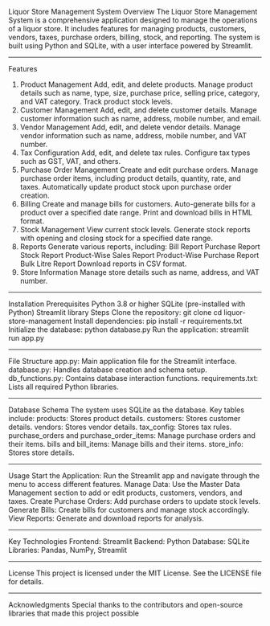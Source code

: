 Liquor Store Management System
Overview
The Liquor Store Management System is a comprehensive application designed to manage the operations of a liquor store. It includes features for managing products, customers, vendors, taxes, purchase orders, billing, stock, and reporting. The system is built using Python and SQLite, with a user interface powered by Streamlit.  <hr></hr>
Features
1. Product Management
   Add, edit, and delete products.
   Manage product details such as name, type, size, purchase price, selling price, category, and VAT category.
   Track product stock levels.
2. Customer Management
   Add, edit, and delete customer details.
   Manage customer information such as name, address, mobile number, and email.
3. Vendor Management
   Add, edit, and delete vendor details.
   Manage vendor information such as name, address, mobile number, and VAT number.
4. Tax Configuration
   Add, edit, and delete tax rules.
   Configure tax types such as GST, VAT, and others.
5. Purchase Order Management
   Create and edit purchase orders.
   Manage purchase order items, including product details, quantity, rate, and taxes.
   Automatically update product stock upon purchase order creation.
6. Billing
   Create and manage bills for customers.
   Auto-generate bills for a product over a specified date range.
   Print and download bills in HTML format.
7. Stock Management
   View current stock levels.
   Generate stock reports with opening and closing stock for a specified date range.
8. Reports
   Generate various reports, including:
   Bill Report
   Purchase Report
   Stock Report
   Product-Wise Sales Report
   Product-Wise Purchase Report
   Bulk Litre Report
   Download reports in CSV format.
9. Store Information
   Manage store details such as name, address, and VAT number.
<hr></hr>
Installation
Prerequisites
Python 3.8 or higher
SQLite (pre-installed with Python)
Streamlit library
Steps
Clone the repository:  
git clone <repository-url>
cd liquor-store-management
Install dependencies:  
pip install -r requirements.txt
Initialize the database:  
python database.py
Run the application:  
streamlit run app.py
<hr></hr>
File Structure
app.py: Main application file for the Streamlit interface.
database.py: Handles database creation and schema setup.
db_functions.py: Contains database interaction functions.
requirements.txt: Lists all required Python libraries.
<hr></hr>
Database Schema
The system uses SQLite as the database. Key tables include:  
products: Stores product details.
customers: Stores customer details.
vendors: Stores vendor details.
tax_config: Stores tax rules.
purchase_orders and purchase_order_items: Manage purchase orders and their items.
bills and bill_items: Manage bills and their items.
store_info: Stores store details.
<hr></hr>
Usage
Start the Application: Run the Streamlit app and navigate through the menu to access different features.
Manage Data: Use the Master Data Management section to add or edit products, customers, vendors, and taxes.
Create Purchase Orders: Add purchase orders to update stock levels.
Generate Bills: Create bills for customers and manage stock accordingly.
View Reports: Generate and download reports for analysis.
<hr></hr>
Key Technologies
Frontend: Streamlit
Backend: Python
Database: SQLite
Libraries: Pandas, NumPy, Streamlit
<hr></hr>
License
This project is licensed under the MIT License. See the LICENSE file for details.  <hr></hr>
Acknowledgments
Special thanks to the contributors and open-source libraries that made this project possible